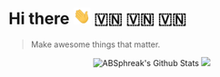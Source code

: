 # Hi there <img src="https://github.com/ABSphreak/ABSphreak/blob/master/gifs/Hi.gif" width="30px"> :vietnam: :vietnam: :vietnam:

> Make awesome things that matter.
<div align="center">

<img height="150px" src="https://github-readme-stats.vercel.app/api?username=chungphamvan&include_all_commits=true&count_private=true&show_icons=true&line_height=20&title_color=7A7ADB&icon_color=2234AE&text_color=D3D3D3&bg_color=0,000000,130F40" alt="ABSphreak's Github Stats">
<img height="150px" src="https://github-readme-stats.vercel.app/api/top-langs/?username=chungphamvan&hide=html&hide_title=true&hide_border=true&layout=compact&langs_count=7&exclude_repo=comp426&text_color=000&icon_color=fff&bg_color=0,52fa5a,4dfcff,c64dff&theme=graywhite" />
</br>
</br>
</div>
